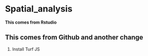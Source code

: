 # Spatial_analysis
<b>This comes from Rstudio</b>

## This comes from Github and another change

1. Install Turf JS
